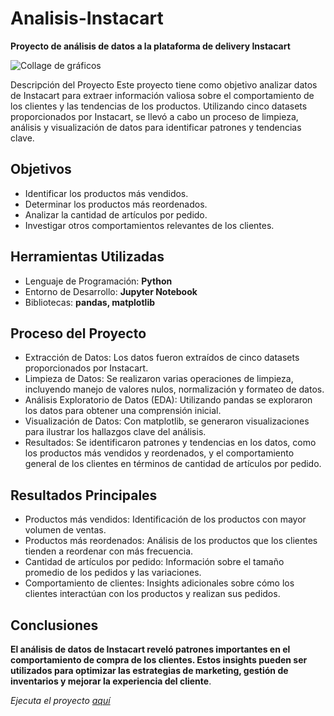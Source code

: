 # Analisis-Instacart
__Proyecto de análisis de datos a la plataforma de delivery Instacart__

<image src="https://github.com/BastianLQ/Analisis-Instacart/blob/main/P3.jpg" alt="Collage de gráficos">

Descripción del Proyecto
Este proyecto tiene como objetivo analizar datos de Instacart para extraer información valiosa sobre el comportamiento de los clientes y las tendencias de los productos. Utilizando cinco datasets proporcionados por Instacart, se llevó a cabo un proceso de limpieza, análisis y visualización de datos para identificar patrones y tendencias clave.

## Objetivos
- Identificar los productos más vendidos.
- Determinar los productos más reordenados.
- Analizar la cantidad de artículos por pedido.
- Investigar otros comportamientos relevantes de los clientes.
  
## Herramientas Utilizadas
- Lenguaje de Programación: __Python__
- Entorno de Desarrollo: __Jupyter Notebook__
- Bibliotecas: __pandas, matplotlib__

## Proceso del Proyecto
- Extracción de Datos: Los datos fueron extraídos de cinco datasets proporcionados por Instacart.
- Limpieza de Datos: Se realizaron varias operaciones de limpieza, incluyendo manejo de valores nulos, normalización y formateo de datos.
- Análisis Exploratorio de Datos (EDA): Utilizando pandas se exploraron los datos para obtener una comprensión inicial.
- Visualización de Datos: Con matplotlib, se generaron visualizaciones para ilustrar los hallazgos clave del análisis.
- Resultados: Se identificaron patrones y tendencias en los datos, como los productos más vendidos y reordenados, y el comportamiento general de los clientes en términos de cantidad de artículos por pedido.

## Resultados Principales
- Productos más vendidos: Identificación de los productos con mayor volumen de ventas.
- Productos más reordenados: Análisis de los productos que los clientes tienden a reordenar con más frecuencia.
- Cantidad de artículos por pedido: Información sobre el tamaño promedio de los pedidos y las variaciones.
- Comportamiento de clientes: Insights adicionales sobre cómo los clientes interactúan con los productos y realizan sus pedidos.

## Conclusiones

__El análisis de datos de Instacart reveló patrones importantes en el comportamiento de compra de los clientes. Estos insights pueden ser utilizados para optimizar las estrategias de marketing, gestión de inventarios y mejorar la experiencia del cliente__.

_Ejecuta el proyecto [aquí](https://github.com/BastianLQ/Analisis-Instacart/blob/main/An%C3%A1lisis%20Instacart.ipynb)_
